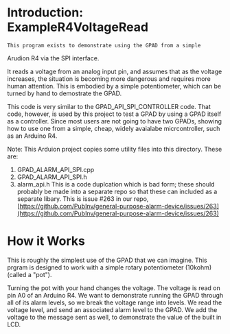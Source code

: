 # Introduction: ExampleR4VoltageRead


    This program exists to demonstrate using the GPAD from a simple
  Arudion R4 via the SPI interface.

  It reads a voltage from an analog input pin, and assumes that
  as the voltage increases, the situation is becoming more dangerous
  and requires more human attention. This is embodied by a simple
  potentiometer, which can be turned by hand to demostrate the GPAD.

  This code is very similar to the GPAD_API_SPI_CONTROLLER code.
  That code, however, is used by this project to test a GPAD by
  using a GPAD itself as a controller. Since most users are not
  going to have two GPADs, showing how to use one from a simple,
  cheap, widely avaialabe micrcontroller, such as an Arduino R4.

  Note: This Arduion project copies some utility files into this
  directory. These are:
1.   GPAD_ALARM_API_SPI.cpp
1.    GPAD_ALARM_API_SPI.h
1.    alarm_api.h
  This is a code duplcation which is bad form; these should probably
  be made into a separate repo so that these can included as a
  separate libary. This is issue #263 in our repo,
  [https://github.com/PubInv/general-purpose-alarm-device/issues/263](https://github.com/PubInv/general-purpose-alarm-device/issues/263)

# How it Works

This is roughly the simplest use of the GPAD that we can imagine.
This prgram is designed to work with a simple rotary potentiometer (10kohm)
(called a "pot").

Turning the pot with your hand changes the voltage.
The voltage is read on pin A0 of an Arduino R4.
We want to demonstrate running the GPAD through all of its alarm
levels, so we break the voltage range into levels.
We read the voltage level, and send an associated alarm level
to the GPAD. We add the voltage to the message sent as well,
to demonstrate the value of the built in LCD.